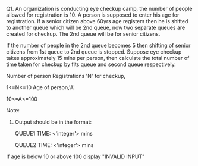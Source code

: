 Q1. An organization is conducting eye checkup camp, the number of people allowed for registration is 10. A person is supposed to enter his age for registration. If a senior citizen above 60yrs age registers then he is shifted to another queue which will be 2nd queue, now two separate queues are created for checkup. The 2nd queue will be for senior citizens. 

If the number of people in the 2nd queue becomes 5 then shifting of senior citizens from 1st queue to 2nd queue is stopped. Suppose eye checkup takes approximately 15 mins per person, then calculate the total number of time taken for checkup by fits queue and second queue respectively. 

Number of person Registrations 'N' for checkup,

1<=N<=10 Age of person,'A'

10<=A<=100

Note:

1. Output should be in the format:

    QUEUE1 TIME: <'integer'> mins

    QUEUE2 TIME: <'integer'> mins

If age is below 10 or above 100 display "INVALID INPUT"
